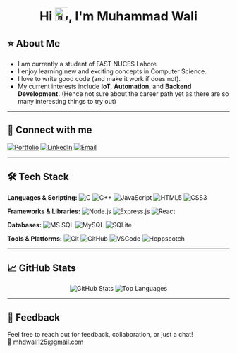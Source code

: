 <h1 align="center">Hi <img src="https://twemoji.maxcdn.com/v/latest/72x72/1f44b-1f3fd.png" width="30" alt="👋🏽">, I'm Muhammad Wali</h1>


## ⭐ About Me
- I am currently a student of FAST NUCES Lahore    
- I enjoy learning new and exciting concepts in Computer Science.
- I love to write good code (and make it work if does not).   
- My current interests include **IoT**, **Automation**, and **Backend Development.** (Hence not sure about the career path yet as there are so many interesting things to try out)

---

## 🔗 Connect with me

[![Portfolio](https://img.shields.io/badge/My%20Portfolio-000?style=for-the-badge&logo=ko-fi&logoColor=white)](https://mhdwali.netlify.app/)
[![LinkedIn](https://img.shields.io/badge/LinkedIn-0A66C2?style=for-the-badge&logo=linkedin&logoColor=white)](https://www.linkedin.com/in/mhdwali/)
[![Email](https://img.shields.io/badge/Gmail-D14836?style=for-the-badge&logo=gmail&logoColor=white)](mailto:mhdwali125@gmail.com)

---

## 🛠️ Tech Stack

**Languages & Scripting:**
![C](https://img.shields.io/badge/C-00599C?style=for-the-badge&logo=c&logoColor=white)
![C++](https://img.shields.io/badge/C++-00599C?style=for-the-badge&logo=cplusplus&logoColor=white)
![JavaScript](https://img.shields.io/badge/JavaScript-F7DF1E?style=for-the-badge&logo=javascript&logoColor=black)
![HTML5](https://img.shields.io/badge/HTML5-E34F26?style=for-the-badge&logo=html5&logoColor=white)
![CSS3](https://img.shields.io/badge/CSS3-1572B6?style=for-the-badge&logo=css3&logoColor=white)

**Frameworks & Libraries:**
![Node.js](https://img.shields.io/badge/Node.js-339933?style=for-the-badge&logo=nodedotjs&logoColor=white)
![Express.js](https://img.shields.io/badge/Express.js-000000?style=for-the-badge&logo=express&logoColor=white)
![React](https://img.shields.io/badge/React-20232A?style=for-the-badge&logo=react&logoColor=61DAFB)

**Databases:**
![MS SQL](https://img.shields.io/badge/MS_SQL-CC2927?style=for-the-badge&logo=microsoftsqlserver&logoColor=white)
![MySQL](https://img.shields.io/badge/MySQL-4479A1?style=for-the-badge&logo=mysql&logoColor=white)
![SQLite](https://img.shields.io/badge/SQLite-003B57?style=for-the-badge&logo=sqlite&logoColor=white)

**Tools & Platforms:**
![Git](https://img.shields.io/badge/Git-F05032?style=for-the-badge&logo=git&logoColor=white)
![GitHub](https://img.shields.io/badge/GitHub-181717?style=for-the-badge&logo=github&logoColor=white)
![VSCode](https://img.shields.io/badge/VS_Code-007ACC?style=for-the-badge&logo=visual-studio-code&logoColor=white)
![Hoppscotch](https://img.shields.io/badge/Hoppscotch-323330?style=for-the-badge&logo=hoppscotch&logoColor=white)


---

## 📈 GitHub Stats

<p align="center">
  <img src="https://github-readme-stats.vercel.app/api?username=iMuhammadWali&show_icons=true&theme=tokyonight" alt="GitHub Stats" />
  <img src="https://github-readme-stats.vercel.app/api/top-langs/?username=iMuhammadWali&layout=compact&theme=tokyonight" alt="Top Languages" />
</p>

---

## 💬 Feedback

Feel free to reach out for feedback, collaboration, or just a chat!  
📧 mhdwali125@gmail.com
